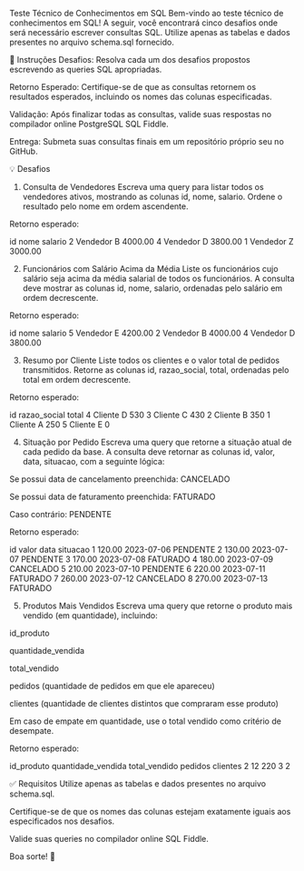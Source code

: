 Teste Técnico de Conhecimentos em SQL
Bem-vindo ao teste técnico de conhecimentos em SQL!
A seguir, você encontrará cinco desafios onde será necessário escrever consultas SQL. Utilize apenas as tabelas e dados presentes no arquivo schema.sql fornecido.

📌 Instruções
Desafios: Resolva cada um dos desafios propostos escrevendo as queries SQL apropriadas.

Retorno Esperado: Certifique-se de que as consultas retornem os resultados esperados, incluindo os nomes das colunas especificadas.

Validação: Após finalizar todas as consultas, valide suas respostas no compilador online PostgreSQL SQL Fiddle.

Entrega: Submeta suas consultas finais em um repositório próprio seu no GitHub.

💡 Desafios
1. Consulta de Vendedores
Escreva uma query para listar todos os vendedores ativos, mostrando as colunas id, nome, salario.
Ordene o resultado pelo nome em ordem ascendente.

Retorno esperado:

id	nome	salario
2	Vendedor B	4000.00
4	Vendedor D	3800.00
1	Vendedor Z	3000.00

2. Funcionários com Salário Acima da Média
Liste os funcionários cujo salário seja acima da média salarial de todos os funcionários.
A consulta deve mostrar as colunas id, nome, salario, ordenadas pelo salário em ordem decrescente.

Retorno esperado:

id	nome	salario
5	Vendedor E	4200.00
2	Vendedor B	4000.00
4	Vendedor D	3800.00

3. Resumo por Cliente
Liste todos os clientes e o valor total de pedidos transmitidos.
Retorne as colunas id, razao_social, total, ordenadas pelo total em ordem decrescente.

Retorno esperado:

id	razao_social	total
4	Cliente D	530
3	Cliente C	430
2	Cliente B	350
1	Cliente A	250
5	Cliente E	0

4. Situação por Pedido
Escreva uma query que retorne a situação atual de cada pedido da base.
A consulta deve retornar as colunas id, valor, data, situacao, com a seguinte lógica:

Se possui data de cancelamento preenchida: CANCELADO

Se possui data de faturamento preenchida: FATURADO

Caso contrário: PENDENTE

Retorno esperado:

id	valor	data	situacao
1	120.00	2023-07-06	PENDENTE
2	130.00	2023-07-07	PENDENTE
3	170.00	2023-07-08	FATURADO
4	180.00	2023-07-09	CANCELADO
5	210.00	2023-07-10	PENDENTE
6	220.00	2023-07-11	FATURADO
7	260.00	2023-07-12	CANCELADO
8	270.00	2023-07-13	FATURADO

5. Produtos Mais Vendidos
Escreva uma query que retorne o produto mais vendido (em quantidade), incluindo:

id_produto

quantidade_vendida

total_vendido

pedidos (quantidade de pedidos em que ele apareceu)

clientes (quantidade de clientes distintos que compraram esse produto)

Em caso de empate em quantidade, use o total vendido como critério de desempate.

Retorno esperado:

id_produto	quantidade_vendida	total_vendido	pedidos	clientes
2	12	220	3	2

✅ Requisitos
Utilize apenas as tabelas e dados presentes no arquivo schema.sql.

Certifique-se de que os nomes das colunas estejam exatamente iguais aos especificados nos desafios.

Valide suas queries no compilador online SQL Fiddle.

Boa sorte! 🚀